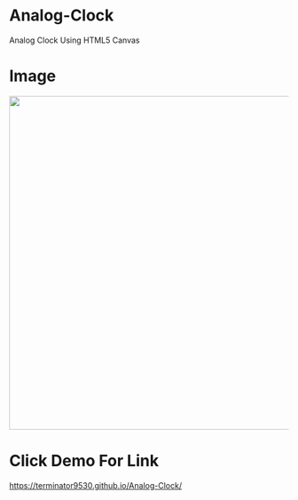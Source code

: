 # Analog-Clock

Analog Clock Using HTML5 Canvas
# Image

<center><img src="./clock.gif" width="1000" height="600"></center>

# Click Demo For Link
https://terminator9530.github.io/Analog-Clock/